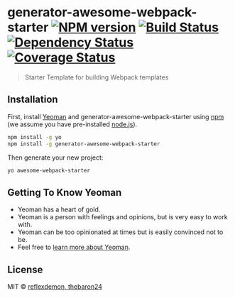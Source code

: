 # generator-awesome-webpack-starter [![NPM version][npm-image]][npm-url] [![Build Status][travis-image]][travis-url] [![Dependency Status][daviddm-image]][daviddm-url] [![Coverage Status][covralls-image]][covralls-url]

> Starter Template for building Webpack templates

## Installation

First, install [Yeoman](http://yeoman.io) and generator-awesome-webpack-starter using [npm](https://www.npmjs.com/) (we assume you have pre-installed [node.js](https://nodejs.org/)).

```bash
npm install -g yo
npm install -g generator-awesome-webpack-starter
```

Then generate your new project:

```bash
yo awesome-webpack-starter
```

## Getting To Know Yeoman

 * Yeoman has a heart of gold.
 * Yeoman is a person with feelings and opinions, but is very easy to work with.
 * Yeoman can be too opinionated at times but is easily convinced not to be.
 * Feel free to [learn more about Yeoman](http://yeoman.io/).

## License

MIT © [reflexdemon, thebaron24]()


[npm-image]: https://badge.fury.io/js/generator-awesome-webpack-starter.svg
[npm-url]: https://npmjs.org/package/generator-awesome-webpack-starter
[travis-image]: https://travis-ci.org/rustydevs/generator-awesome-webpack-starter.svg?branch=master
[travis-url]: https://travis-ci.org/rustydevs/generator-awesome-webpack-starter
[daviddm-image]: https://david-dm.org/rustydevs/generator-awesome-webpack-starter.svg?theme=shields.io
[daviddm-url]: https://david-dm.org/rustydevs/generator-awesome-webpack-starter
[covralls-url]: https://coveralls.io/github/rustydevs/generator-awesome-webpack-starter?branch=master
[covralls-image]: https://coveralls.io/repos/github/rustydevs/generator-awesome-webpack-starter/badge.svg?branch=master
